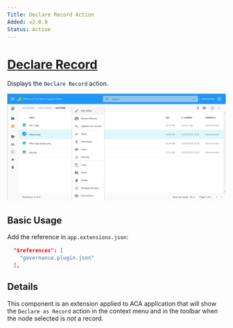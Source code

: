 ```yaml
---
Title: Declare Record Action
Added: v2.0.0
Status: Active
---
```


# [Declare Record](../../src/lib/record/effects/declare-record.effect.ts)

Displays the `Declare Record` action.

![Example after installation](../docassets/images/DeclareRecord.png)

## Basic Usage

Add the reference in `app.extensions.json`:

```json
  "$references": [
    "governance.plugin.json"
  ],
```

## Details

This component is an extension applied to ACA application that will show the `Declare as Record` action in the context menu and in the toolbar when the node selected is _not_ a record.
